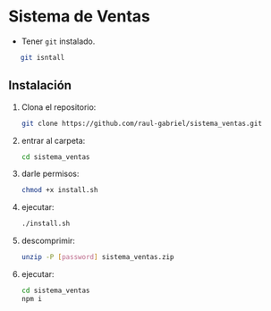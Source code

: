 # Sistema de Ventas

- Tener `git` instalado.
```bash
   git isntall
```

## Instalación

1. Clona el repositorio:
   ```bash
   git clone https://github.com/raul-gabriel/sistema_ventas.git
   ```
2. entrar al carpeta:
   ```bash
   cd sistema_ventas
   ```
3. darle permisos:
   ```bash
   chmod +x install.sh
   ```
4. ejecutar:
   ```bash
   ./install.sh
   ```
5. descomprimir:
   ```bash
   unzip -P [password] sistema_ventas.zip
   ```
6. ejecutar:
   ```bash
   cd sistema_ventas
   npm i
   ```

